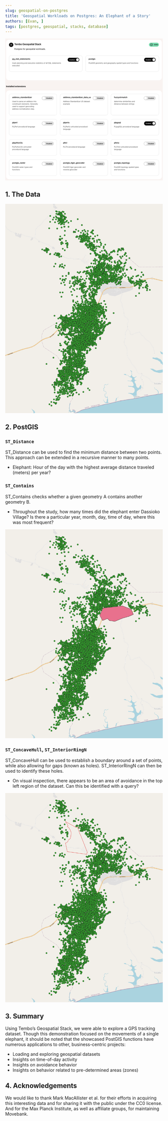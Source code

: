 ```yaml
---
slug: geospatial-on-postgres
title: 'Geospatial Workloads on Postgres: An Elephant of a Story'
authors: [Evan, ]
tags: [postgres, geospatial, stacks, database]
---
```




![extensions](./extensions.png 'extensions')

## 1. The Data


![map_data_points](./map_data_points.png 'map_data_points')

## 2. PostGIS

### `ST_Distance`

ST_Distance can be used to find the minimum distance between two points. This approach can be extended in a recursive manner to many points.

- Elephant: Hour of the day with the highest average distance traveled (meters) per year?

### `ST_Contains`

ST_Contains checks whether a given geometry A contains another geometry B.

- Throughout the study, how many times did the elephant enter Dassioko Village? Is there a particular year, month, day, time of day, where this was most frequent?

![map_area_village](./map_area_village.png 'map_area_village')

### `ST_ConcaveHull`, `ST_InteriorRingN`

ST_ConcaveHull can be used to establish a boundary around a set of points, while also allowing for gaps (known as holes). ST_InteriorRingN can then be used to identify these holes.

- On visual inspection, there appears to be an area of avoidance in the top left region of the dataset. Can this be identified with a query?

![map_area_avoidance](./map_area_avoidance.png 'map_area_avoidance')


## 3. Summary
Using Tembo’s Geospatial Stack, we were able to explore a GPS tracking dataset. Though this demonstration focused on the movements of a single elephant, it should be noted that the showcased PostGIS functions have numerous applications to other, business-centric projects:
- Loading and exploring geospatial datasets
- Insights on time-of-day activity
- Insights on avoidance behavior
- Insights on behavior related to pre-determined areas (zones)


## 4. Acknowledgements
We would like to thank Mark MacAllister et al. for their efforts in acquiring this interesting data and for sharing it with the public under the CC0 license. And for the Max Planck Institute, as well as affiliate groups, for maintaining Movebank.

